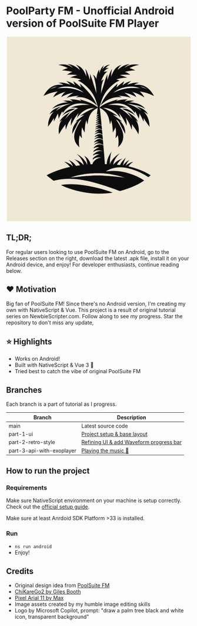 # PoolParty FM - Unofficial Android version of PoolSuite FM Player

<p align="center">
<img src="design/logo_exported.png" alt="PoolParty FM"/>
</p>

## TL;DR;

For regular users looking to use PoolSuite FM on Android, go to the Releases section on the right, download the latest .apk file, install it on your Android device, and enjoy! For developer enthusiasts, continue reading below.

## ❤️ Motivation

Big fan of PoolSuite FM! Since there's no Android version, I'm creating my own with NativeScript & Vue. This project is a result of original tutorial series on NewbieScripter.com. Follow along to see my progress. Star the repository to don't miss any update,

## ⭐️ Highlights

- Works on Android!
- Built with NativeScript & Vue 3 💪
- Tried best to catch the vibe of original PoolSuite FM

## Branches

Each branch is a part of tutorial as I progress.

| Branch                    | Description                                                                                                                        |
| ------------------------- | ---------------------------------------------------------------------------------------------------------------------------------- |
| main                      | Latest source code                                                                                                                 |
| part-1-ui                 | [Project setup & base layout](https://newbiescripter.com/poolsuite-fm-player-in-nativescript-part-1-project-setup-ui/)             |
| part-2-retro-style        | [Refining UI & add Waveform progress bar](https://newbiescripter.com/android-poolsuite-fm-in-nativescript-part-2-refining-the-ui/) |
| part-3-api-with-exoplayer | [Playing the music 🎵](https://newbiescripter.com/android-poolsuite-fm-in-nativescript-part-3-playing-the-music/)                  |

## How to run the project

### Requirements

Make sure NativeScript environment on your machine is setup correctly. Check out the [official setup guide](https://docs.nativescript.org/setup/).

Make sure at least Anrdoid SDK Platform >33 is installed.

### Run

- `ns run android`
- Enjoy!

## Credits

- Original design idea from [PoolSuite FM](https://poolsuite.net/)
- [ChiKareGo2 by Giles Booth](http://www.pentacom.jp/pentacom/bitfontmaker2/gallery/?id=3780)
- [Pixel Arial 11 by Max](https://www.dafont.com/pixel-arial-11.font)
- Image assets created by my humble image editing skills
- Logo by Microsoft Copilot, prompt: "draw a palm tree black and white icon, transparent background"

